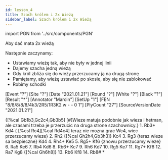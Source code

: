 ```yaml
---
id: lesson_4
title: Szach królem i 2x Wieżą
sidebar_label: Szach królem i 2x Wieżą
---
```


import PGN from '../src/components/PGN'

Aby dać mata 2x wieżą

Następnie zaczynamy:

* Ustawiamy wieżę tak, aby nie były w jednej linii
* Dajemy szacha jedną wieżą
* Gdy król zbliża się do wieży przerzucamy ją na drugą stronę
* Pamiętamy, aby wieżę ustawiać po skosie, aby się nie zablokować
* Robimy schodki

<PGN>
[Event "?"]
[Site "?"]
[Date "2021.01.21"]
[Round "?"]
[White "?"]
[Black "?"]
[Result "*"]
[Annotator "Marcin"]
[SetUp "1"]
[FEN "8/8/8/8/8/4k3/2R5/1R3K2 w - - 0 1"]
[PlyCount "27"]
[SourceVersionDate "2021.01.21"]

{[%cal Gb1b3,Gc2c4,Gb3b5] [#]Wieze matuja podobnie jak wieza i hetman, ale
czasami trzeba je przerzucic na druga strone szachownicy.} 1. Rb3+ Kd4 {
[%csl Rc4][%cal Rd4c4] teraz nie mozna grac Wc4, wiec przerzucamy wieze} 2. Rh2
{[%cal Gh2h4,Gb3h3]} Kc4 3. Rg3 {teraz wieze sa bezpieczne} Kd4 4. Rh4+ Ke5 5.
Rg5+ Kf6 {znowu przerzucamy wieze} 6. Ra5 Ke6 7. Rb4 Kd6 8. Rb6+ Kc7 9. Rh6 Kd7
10. Rg5 Ke7 11. Rg7+ Kf8 12. Ra7 Kg8 {[%cal Gh6h8]} 13. Rb6 Kf8 14. Rb8# *
</PGN>
